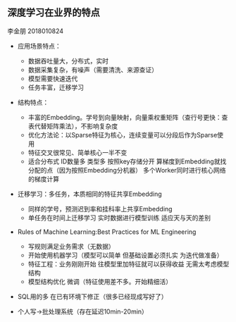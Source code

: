 ## 深度学习在业界的特点

 李金朋 2018010824

+ 应用场景特点：
  + 数据吞吐量大，分布式，实时
  + 数据采集复杂，有噪声（需要清洗、来源查证）
  + 模型需要快速迭代
  + 任务丰富，迁移学习

+ 结构特点：
  + 丰富的Embedding。学号到向量映射，向量乘权重矩阵（查行号更快：查表代替矩阵乘法），不影响复杂度
  + 优化方法论：以Sparse特征为核心，连续变量可以分段后作为Sparse使用
  + 特征交叉很常见、简单核心一半不变
  + 适合分布式 ID数量多 类型多 按照key存储分开 算梯度到Embedding就找分配的点（因为按照Embedding分机器） 多个Worker同时进行核心网络的梯度计算

+ 迁移学习：多任务，本质相同的特征共享Embedding
  + 同样的学号，预测迟到率和挂科率上共享Embedding
  + 单任务在时间上迁移学习 实时数据进行模型训练 适应天与天的差别

+ Rules of Machine Learning:Best Practices for ML Engineering
  + 写规则满足业务需求（无数据）
  + 开始使用机器学习（模型可以简单 但基础设置必须扎实 为迭代做准备）
  + 特征工程：业务刚刚开始 往模型里加特征就可以获得收益 无需太考虑模型结构
  + 模型结构优化 微调（特征使用差不多。开始精细活）

+ SQL用的多 在已有环境下修正（很多已经现成写好了）
+ 个人写->批处理系统（存在延迟10min-20min）